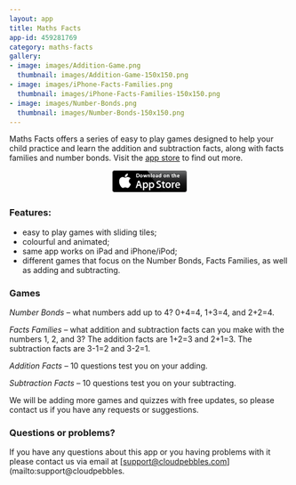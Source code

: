 ```yaml
---
layout: app
title: Maths Facts
app-id: 459281769
category: maths-facts
gallery:
- image: images/Addition-Game.png
  thumbnail: images/Addition-Game-150x150.png
- image: images/iPhone-Facts-Families.png
  thumbnail: images/iPhone-Facts-Families-150x150.png
- image: images/Number-Bonds.png
  thumbnail: images/Number-Bonds-150x150.png
---
```

Maths Facts offers a series of easy to play games designed to help your child practice and learn the addition and subtraction facts, along with facts families and number bonds. Visit the [app store](http://appstore.com/robclarke/mathsfacts) to find out more.

<p style="text-align: center;"><a href="http://appstore.com/robclarke/mathsfacts"><img class="aligncenter  wp-image-257" title="Available on the iPhone App Store" alt="Available on the iPhone App Store" src="/images/Download_on_the_App_Store_Badge_US-UK_135x40.png" width="135" height="40"></a></p>

### Features:

- easy to play games with sliding tiles;
- colourful and animated;
- same app works on iPad and iPhone/iPod;
- different games that focus on the Number Bonds, Facts Families, as well as adding and subtracting.

### Games


_Number Bonds_ – what numbers add up to 4? 0+4=4, 1+3=4, and 2+2=4.

_Facts Families –_ what addition and subtraction facts can you make with the numbers 1, 2, and 3? The addition facts are 1+2=3 and 2+1=3. The subtraction facts are 3-1=2 and 3-2=1.

_Addition Facts –_ 10 questions test you on your adding.

_Subtraction Facts –_ 10 questions test you on your subtracting.

We will be adding more games and quizzes with free updates, so please contact us if you have any requests or suggestions.


### Questions or problems?


If you have any questions about this app or you having problems with it please contact us via email at [support@cloudpebbles.com](mailto:support@cloudpebbles.
